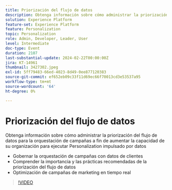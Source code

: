 ```yaml
---
title: Priorización del flujo de datos
description: Obtenga información sobre cómo administrar la priorización del flujo de datos para la orquestación de campañas a fin de aumentar la capacidad de su organización para ejecutar Personalization impulsado por datos.
solution: Experience Platform
feature-set: Experience Platform
feature: Personalization
topic: Personalization
role: Admin, Developer, Leader, User
level: Intermediate
doc-type: Event
duration: 2107
last-substantial-update: 2024-02-22T00:00:00Z
jira: KT-14961
thumbnail: 3427302.jpeg
exl-id: 5ff79483-66ed-4023-8d49-0ee877120383
source-git-commit: ef652eb09c33f11d69ec66f70013cd3e53537a95
workflow-type: tm+mt
source-wordcount: '64'
ht-degree: 0%

---
```


# Priorización del flujo de datos

Obtenga información sobre cómo administrar la priorización del flujo de datos para la orquestación de campañas a fin de aumentar la capacidad de su organización para ejecutar Personalization impulsado por datos

- Gobernar la orquestación de campañas con datos de clientes
- Comprender la importancia y las prácticas recomendadas de la priorización del flujo de datos
- Optimización de campañas de marketing en tiempo real

>[!VIDEO](https://video.tv.adobe.com/v/3427302/?learn=on)
